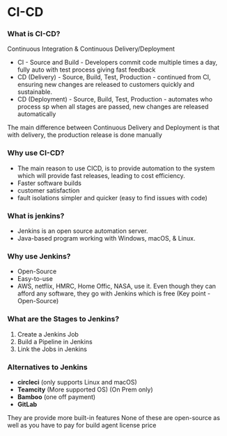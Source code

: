 # CI-CD

### What is CI-CD?
Continuous Integration & Continuous Delivery/Deployment
- CI - Source and Build - Developers commit code multiple times a day, fully auto with test process giving fast feedback
- CD (Delivery) - Source, Build, Test, Production - continued from CI, ensuring new changes are released to customers quickly and sustainable.
- CD (Deployment) - Source, Build, Test, Production - automates who process sp when all stages are passed, new changes are released automatically

The main difference between Continuous Delivery and Deployment is that with delivery, the production release is done manually

### Why use CI-CD?

- The main reason to use CICD, is to provide automation to the system which will provide fast releases, leading to cost efficiency.
- Faster software builds
- customer satisfaction
- fault isolations simpler and quicker (easy to find issues with code)

### What is jenkins?

- Jenkins is an open source automation server.
- Java-based program working with Windows, macOS, & Linux.

### Why use Jenkins?

- Open-Source
- Easy-to-use
- AWS, netflix, HMRC, Home Offic, NASA, use it. Even though they can afford any software, they go with Jenkins which is free (Key point - Open-Source)

### What are the Stages to Jenkins?

1. Create a Jenkins Job
2. Build a Pipeline in Jenkins
3. Link the Jobs in Jenkins

### Alternatives to Jenkins

- **circleci** (only supports Linux and macOS)
- **Teamcity** (More supported OS) (On Prem only)
- **Bamboo** (one off payment)
- **GitLab**

They are provide more built-in features
None of these are open-source as well as you have to pay for build agent license price
